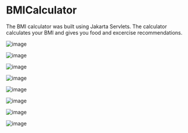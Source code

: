 # BMICalculator
The BMI calculator was built using Jakarta Servlets.
The calculator calculates your BMI and gives you food and excercise recommendations.
 
![image](https://github.com/SunithaSree/BMICalculator/assets/129870333/cca4521c-e50a-4d66-ac55-8b1e68b504c4)

![image](https://github.com/SunithaSree/BMICalculator/assets/129870333/c5f4fe7a-6121-4dc1-95d0-60954c7a1e69)

![image](https://github.com/SunithaSree/BMICalculator/assets/129870333/0a2afa05-a160-4dab-b971-3aa8ff54866a)

![image](https://github.com/SunithaSree/BMICalculator/assets/129870333/ad81aef6-1723-4e4c-a9b2-dba954f2cac6)

![image](https://github.com/SunithaSree/BMICalculator/assets/129870333/279a3c78-c3e3-4e1f-908b-e5fab084a318)

![image](https://github.com/SunithaSree/BMICalculator/assets/129870333/44fbe248-614b-489e-be81-ac2ef798696d)

![image](https://github.com/SunithaSree/BMICalculator/assets/129870333/39920486-68f8-47df-9373-2e4233d9d0d2)

![image](https://github.com/SunithaSree/BMICalculator/assets/129870333/b8ea4895-0c34-4544-9207-5c25391df9cf)
